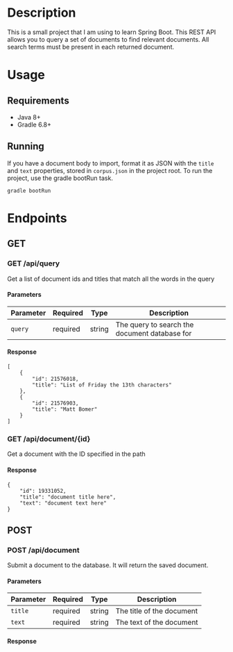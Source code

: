 # Description

This is a small project that I am using to learn Spring Boot.
This REST API allows you to query a set of documents to find relevant documents. All search terms must be present in each returned document.

# Usage

## Requirements

- Java 8+
- Gradle 6.8+

## Running

If you have a document body to import, format it as JSON with the `title` and `text` properties, stored in `corpus.json` in the project root.
To run the project, use the gradle bootRun task.

```
gradle bootRun
```

# Endpoints

## GET

### GET /api/query

Get a list of document ids and titles that match all the words in the query

#### Parameters

| Parameter | Required | Type   | Description                                   |
| --------- | -------- | ------ | --------------------------------------------- |
| `query`   | required | string | The query to search the document database for |

#### Response

```
[
    {
        "id": 21576018,
        "title": "List of Friday the 13th characters"
    },
    {
        "id": 21576903,
        "title": "Matt Bomer"
    }
]
```

### GET /api/document/{id}

Get a document with the ID specified in the path

#### Response

```
{
    "id": 19331052,
    "title": "document title here",
    "text": "document text here"
}
```

## POST

### POST /api/document

Submit a document to the database. It will return the saved document.

#### Parameters

| Parameter | Required | Type   | Description               |
| --------- | -------- | ------ | ------------------------- |
| `title`   | required | string | The title of the document |
| `text`    | required | string | The text of the document  |

#### Response

```

```
